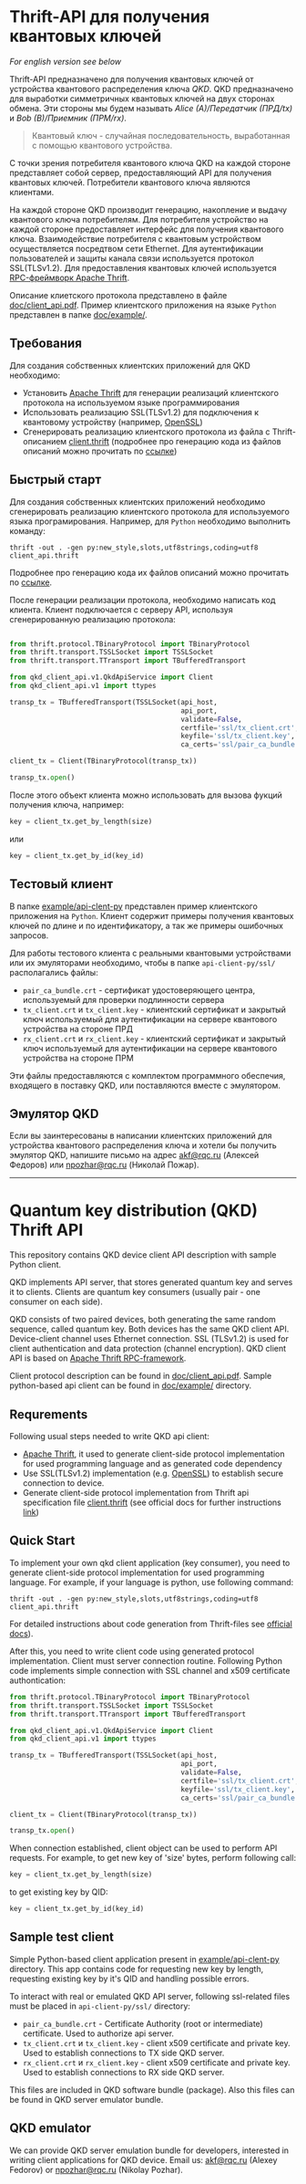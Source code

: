 # Thrift-API для получения квантовых ключей

*For english version see below*

Thrift-API предназначено для получения квантовых ключей от устройства квантового распределения ключа *QKD*. QKD предназначено для выработки симметричных квантовых ключей на двух сторонах обмена. Эти стороны мы будем называть *Alice (A)/Передатчик (ПРД/tx)* и *Bob (B)/Приемник (ПРМ/rx)*.

> Квантовый ключ - случайная последовательность, выработанная с помощью квантового устройства.

С точки зрения потребителя квантового ключа QKD на каждой стороне представляет собой сервер, предоставляющий API для получения квантовых ключей.
Потребители квантового ключа являются клиентами.

На каждой стороне QKD производит генерацию, накопление и выдачу квантового ключа потребителям. Для потребителя устройство на каждой стороне предоставляет интерфейс для получения квантового ключа. Взаимодействие потребителя с квантовым устройством осуществляется посредтвом сети Ethernet. Для аутентификации пользователей и защиты канала связи используется протокол SSL(TLSv1.2). Для предоставления квантовых ключей используется [RPC-фреймворк Apache Thrift][1].

Описание клиетского протокола представлено в файле [doc/client_api.pdf](doc/client_api.pdf). Пример клиентского приложения на языке `Python` представлен в папке [doc/example/](doc/example/).

## Требования

Для создания собственных клиентских приложений для QKD необходимо:
- Установить [Apache Thrift][1] для генерации реализаций клиентского протокола на используемом языке программирования
- Использовать реализацию SSL(TLSv1.2) для подключения к квантовому устройству (например, [OpenSSL](https://www.openssl.org/))
- Сгенерировать реализацию клиентского протокола из файла с Thrift-описанием [client.thrift](client.thrift) (подробнее про генерацию кода из файлов описаний можно прочитать по [ссылке][1])

## Быстрый старт

Для создания собственных клиентских приложений необходимо сгенерировать реализацию клиентского протокола для используемого языка програмирования. Например, для `Python` необходимо выполнить команду:

```
thrift -out . -gen py:new_style,slots,utf8strings,coding=utf8 client_api.thrift
```

Подробнее про генерацию кода их файлов описаний можно прочитать по [ссылке][1].

После генерации реализации протокола, необходимо написать код клиента. Клиент подключается с серверу API, используя сгенерированную реализацию протокола:

```Python

from thrift.protocol.TBinaryProtocol import TBinaryProtocol
from thrift.transport.TSSLSocket import TSSLSocket
from thrift.transport.TTransport import TBufferedTransport

from qkd_client_api.v1.QkdApiService import Client
from qkd_client_api.v1 import ttypes

transp_tx = TBufferedTransport(TSSLSocket(api_host,
                                          api_port,
                                          validate=False,
                                          certfile='ssl/tx_client.crt',
                                          keyfile='ssl/tx_client.key',
                                          ca_certs='ssl/pair_ca_bundle.crt'))

client_tx = Client(TBinaryProtocol(transp_tx))

transp_tx.open()
```

После этого объект клиента можно использовать для вызова фукций получения ключа, например:

```Python
key = client_tx.get_by_length(size)
```
или

```Python
key = client_tx.get_by_id(key_id)
```

## Тестовый клиент

В папке [example/api-clent-py](example/api-clent-py) представлен пример клиентского приложения на `Python`. Клиент содержит примеры получения квантовых ключей по длине и по идентификатору, а так же примеры ошибочных запросов.

Для работы тестового клиента с реальными квантовыми устройствами или их эмуляторами необходимо, чтобы в папке `api-client-py/ssl/` располагались файлы:
- `pair_ca_bundle.crt` - сертификат удостоверяющего центра, используемый для проверки подлинности сервера
- `tx_client.crt` и `tx_client.key` - клиентский сертификат и закрытый ключ используемый для аутентификации на сервере квантового устройства на стороне ПРД
- `rx_client.crt` и `rx_client.key` - клиентский сертификат и закрытый ключ используемый для аутентификации на сервере квантового устройства на стороне ПРМ

Эти файлы предоставляются с комплектом программного обеспечия, входящего в поставку QKD, или поставляются вместе с эмулятором.

## Эмулятор QKD

Если вы заинтересованы в написании клиентских приложений для устройства квантового распределения ключа и хотели бы получить эмулятор QKD, напишите письмо на адрес <akf@rqc.ru> (Алексей Федоров) или <npozhar@rqc.ru> (Николай Пожар).

--------------

# Quantum key distribution (QKD) Thrift API

This repository contains QKD device client API description with sample Python client.

QKD implements API server, that stores generated quantum key and serves it to clients. Clients are quantum key consumers (usually pair - one consumer on each side).

QKD consists of two paired devices, both generating the same random sequence, called quantum key. Both devices has the same QKD client API. Device-client channel uses Ethernet connection. SSL (TLSv1.2) is used for client authentication and data protection (channel encryption). QKD client API is based on [Apache Thrift RPC-framework][1].

Client protocol description can be found in [doc/client_api.pdf](doc/client_api.pdf). Sample python-based api client can be found in [doc/example/](doc/example/) directory.

## Requrements

Following usual steps needed to write QKD api client:
- [Apache Thrift][1], it used to generate client-side protocol implementation for used programming language and as generated code dependency
- Use SSL(TLSv1.2) implementation (e.g. [OpenSSL](https://www.openssl.org/)) to establish secure connection to device.
- Generate client-side protocol implementation from Thrift api specification file [client.thrift](client.thrift) (see official docs for further instructions [link][1])

## Quick Start

To implement your own qkd client application (key consumer), you need to generate client-side protocol implementation for used programming language. For example, if your language is python, use following command:
```
thrift -out . -gen py:new_style,slots,utf8strings,coding=utf8 client_api.thrift
```

For detailed instructions about code generation from Thrift-files see [official docs][1]).

After this, you need to write client code using generated protocol implementation. Client must server connection routine. Following Python code implements simple connection with SSL channel and x509 certificate authontication:

```Python
from thrift.protocol.TBinaryProtocol import TBinaryProtocol
from thrift.transport.TSSLSocket import TSSLSocket
from thrift.transport.TTransport import TBufferedTransport

from qkd_client_api.v1.QkdApiService import Client
from qkd_client_api.v1 import ttypes

transp_tx = TBufferedTransport(TSSLSocket(api_host,
                                          api_port,
                                          validate=False,
                                          certfile='ssl/tx_client.crt',
                                          keyfile='ssl/tx_client.key',
                                          ca_certs='ssl/pair_ca_bundle.crt'))

client_tx = Client(TBinaryProtocol(transp_tx))

transp_tx.open()
```

When connection established, client object can be used to perform API requests. For example, to get new key of 'size' bytes, perform following call:

```Python
key = client_tx.get_by_length(size)
```
to get existing key by QID:

```Python
key = client_tx.get_by_id(key_id)
```

## Sample test client

Simple Python-based client application present in [example/api-clent-py](example/api-clent-py) directory. This app contains code for requesting new key by length, requesting existing key by it's QID and handling possible errors.

To interact with real or emulated QKD API server, following ssl-related files must be placed in `api-client-py/ssl/` directory:
- `pair_ca_bundle.crt` - Certificate Authority (root or intermediate) certificate. Used to authorize api server.
- `tx_client.crt` и `tx_client.key` - client x509 certificate and private key. Used to establish connections to TX side QKD server.
- `rx_client.crt` и `rx_client.key` - client x509 certificate and private key. Used to establish connections to RX side QKD server.

This files are included in QKD software bundle (package). Also this files can be found in QKD server emulator bundle.

## QKD emulator

We can provide QKD server emulation bundle for developers, interested in writing client applications for QKD device. Email us: <akf@rqc.ru> (Alexey Fedorov) or <npozhar@rqc.ru> (Nikolay Pozhar).

[1]: https://thrift.apache.org/
